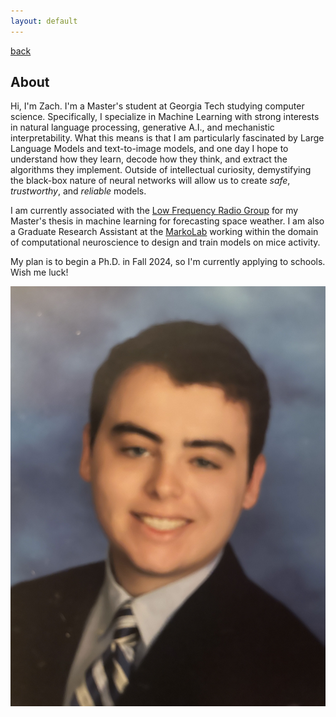 ```yaml
---
layout: default
---
```


[back](./)

## About

Hi, I'm Zach. I'm a Master's student at Georgia Tech studying computer science. Specifically, I specialize in Machine Learning with strong interests in natural language processing, generative A.I., and mechanistic interpretability. What this means is that I am particularly fascinated by Large Language Models and text-to-image models, and one day I hope to understand how they learn, decode how they think, and extract the algorithms they implement. Outside of intellectual curiosity, demystifying the black-box nature of neural networks will allow us to create _safe_, _trustworthy_, and _reliable_ models.

I am currently associated with the <a href="https://lf.gatech.edu/" target="_blank">Low Frequency Radio Group</a> for my Master's thesis in machine learning for forecasting space weather. I am also a Graduate Research Assistant at the <a href="https://markolab.org/" target="_blank">MarkoLab</a> working within the domain of computational neuroscience to design and train models on mice activity.

My plan is to begin a Ph.D. in Fall 2024, so I'm currently applying to schools. Wish me luck!

![image of me](/assets/images/me.jpg)